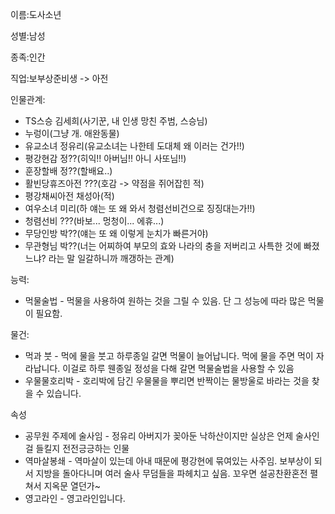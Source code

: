 이름:도사소년

성별:남성

종족:인간

직업:보부상준비생 -> 아전

인물관계:
* TS스승 김세희(사기꾼, 내 인생 망친 주범, 스승님)
* 누렁이(그냥 개. 애완동물)
* 유교소녀 정유리(유교소녀는 나한테 도대체 왜 이러는 건가!!)
* 평강현감 정??(히익!! 아버님!! 아니 사또님!!)
* 훈장할배 정??(할배요..)
* 활빈당휴즈아전 ???(호감 -> 약점을 쥐어잡힌 적)
* 평강채씨아전 채성아(적)
* 여우소녀 미리(하 얘는 또 왜 와서 청렴선비건으로 징징대는가!!)
* 청렴선비 ???(바보... 멍청이... 에휴...)
* 무당인방 박??(얘는 또 왜 이렇게 눈치가 빠른거야)
* 무관형님 박??(너는 어찌하여 부모의 효와 나라의 충을 저버리고 사특한 것에 빠졌느냐? 라는 말 일갈하니까 깨갱하는 관계)

능력:
* 먹물술법 - 먹물을 사용하여 원하는 것을 그릴 수 있음. 단 그 성능에 따라 많은 먹물이 필요함.

물건:
* 먹과 붓 - 먹에 물을 붓고 하루종일 갈면 먹물이 늘어납니다. 먹에 물을 주면 먹이 자라납니다. 이걸로 하루 웬종일 정성을 다해 갈면 먹물술법을 사용할 수 있음
* 우물물호리박 - 호리박에 담긴 우물물을 뿌리면 반짝이는 물방울로 바라는 것을 찾을 수 있습니다.

속성
* 공무원 주제에 술사임 - 정유리 아버지가 꽂아둔 낙하산이지만 실상은 언제 술사인 걸 들킬지 전전긍긍하는 인물
* 역마살봉쇄 - 역마살이 있는데 아내 때문에 평강현에 묶여있는 사주임. 보부상이 되서 지방을 돌아다니며 여러 술사 무덤들을 파헤치고 싶음. 꼬우면 설공찬환혼전 펼쳐서 지옥문 열던가~
* 영고라인 - 영고라인입니다.
